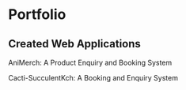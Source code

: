 # Portfolio

## Created Web Applications

AniMerch: A Product Enquiry and Booking System

Cacti-SucculentKch: A Booking and Enquiry System
